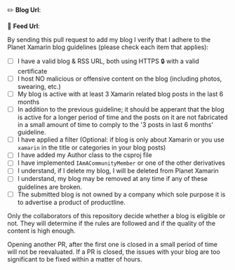 <!--
If you are submitting a new blog please read and check the boxes below.
 -->

:pencil2: **Blog Url**: <!-- example: https://example.com -->

:scroll: **Feed Url**: <!-- example: https://example.com/feed.rss -->

By sending this pull request to add my blog I verify that I adhere to the Planet Xamarin blog guidelines (please check each item that applies):

- [ ] I have a valid blog & RSS URL, both using HTTPS :lock: with a valid certificate
- [ ] I host NO malicious or offensive content on the blog (including photos, swearing, etc.)
- [ ] My blog is active with at least 3 Xamarin related blog posts in the last 6 months
- [ ] In addition to the previous guideline; it should be apperant that the blog is active for a longer period of time and the posts on it are not fabricated in a small amount of time to comply to the '3 posts in last 6 months' guideline.
- [ ] I have applied a filter (Optional: if blog is only about Xamarin or you use `xamarin` in the title or categories in your blog posts)
- [ ] I have added my Author class to the csproj file
- [ ] I have implemented `IAmACommunityMember` or one of the other derivatives
- [ ] I understand, if I delete my blog, I will be deleted from Planet Xamarin
- [ ] I understand, my blog may be removed at any time if any of these guidelines are broken.
- [ ] The submitted blog is not owned by a company which sole purpose it is to advertise a product of productline.

Only the collaborators of this repository decide whether a blog is eligible or not. They will determine if the rules are followed and if the quality of the content is high enough. 

Opening another PR, after the first one is closed in a small period of time will not be reevaluated. If a PR is closed, the issues with your blog are too significant to be fixed within a matter of hours.

